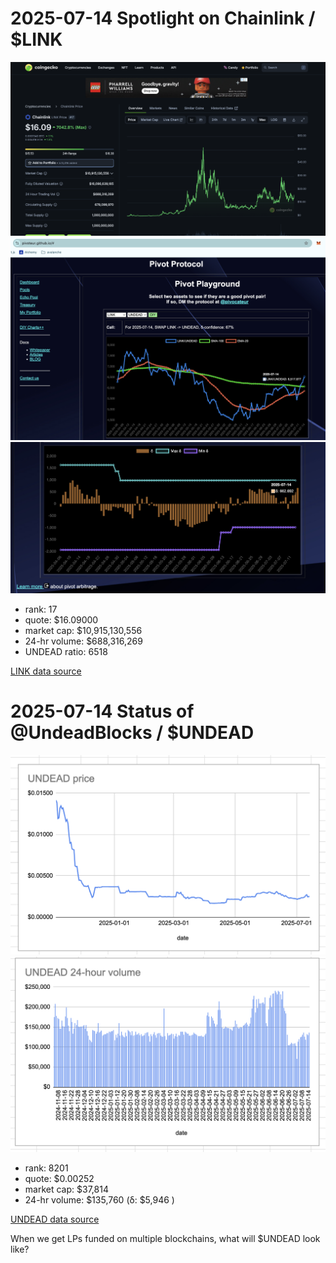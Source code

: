 # 2025-07-14 Spotlight on Chainlink / $LINK 

![Coingecko chart for LINK](imgs/01a-link.png) 
![LINK / UNDEAD ratio](imgs/01b-ratio.png) 
![LINK / UNDEAD ratio δ](imgs/01c-delta.png) 


* rank: 17 
* quote: $16.09000 
* market cap: $10,915,130,556 
* 24-hr volume: $688,316,269 
* UNDEAD ratio: 6518 

[LINK data source](https://www.coingecko.com/en/coins/chainlink) 

# 2025-07-14 Status of @UndeadBlocks / $UNDEAD 

![$UNDEAD rank](imgs/02a-rank.png) 
![$UNDEAD quote](imgs/02b-quote.png) 
![$UNDEAD market captalization](imgs/02c-cap.png) 
![$UNDEAD 24-hour volume](imgs/02d-vol.png) 

* rank: 8201 
* quote: $0.00252 
* market cap: $37,814 
* 24-hr volume: $135,760 (δ: $5,946 ) 


[UNDEAD data source](https://www.coingecko.com/en/coins/undead-blocks) 



When we get LPs funded on multiple blockchains, what will $UNDEAD look like? 

